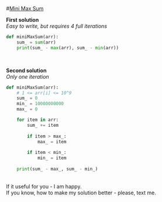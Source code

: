 #[Mini Max Sum](https://www.hackerrank.com/challenges/mini-max-sum/problem)

**First solution**
<br>
*Easy to write, but requires 4 full iterations*
```python
def miniMaxSum(arr):
    sum_ = sum(arr)
    print(sum_ - max(arr), sum_ - min(arr))
```

<br>

**Second solution**
<br>
*Only one iteration*
```python
def miniMaxSum(arr):
    # 1 <= arr[i] <= 10^9
    sum_ = 0
    min_ = 10000000000
    max_ = 0

    for item in arr:
        sum_ += item
        
        if item > max_:
            max_ = item
        
        if item < min_:
            min_ = item
    
    print(sum_ - max_, sum_ - min_)
```

<br>
If it useful for you - I am happy. <br>
If you know, how to make my solution better - please, text me.

